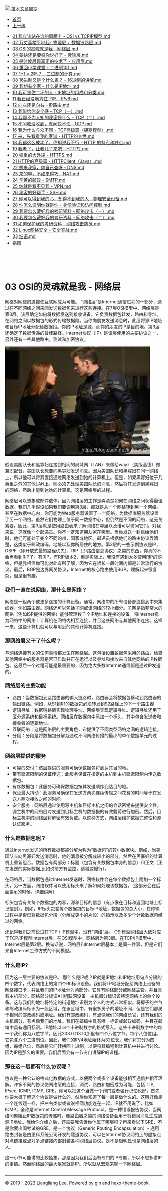 <!DOCTYPE html>

<html xmlns="http://www.w3.org/1999/xhtml">
<head>
<head>
<meta content="text/html; charset=utf-8" http-equiv="Content-Type"/>
<meta content="width=device-width, initial-scale=1, maximum-scale=1.0, user-scalable=no" name="viewport"/>
<meta content="zh-cn" http-equiv="content-language"/>
<meta content="03 OSI的灵魂就是我 - 网络层" name="description"/>
<link href="/static/favicon.png" rel="icon"/>
<title>03 OSI的灵魂就是我 - 网络层 </title>
<link href="/static/index.css" rel="stylesheet"/>
<link href="/static/highlight.min.css" rel="stylesheet"/>
<script src="/static/highlight.min.js"></script>
<meta content="Hexo 4.2.0" name="generator"/>

</head>
<body>
<div class="book-container">
<div class="book-sidebar">
<div class="book-brand">
<a href="/">
<img src="/static/favicon.png"/>
<span>技术文章摘抄</span>
</a>
</div>
<div class="book-menu uncollapsible">
<ul class="uncollapsible">
<li><a class="current-tab" href="/">首页</a></li>
<li><a href="../">上一级</a></li>
</ul>
<ul class="uncollapsible">
<li>
<a class="menu-item" href="/%e4%b8%93%e6%a0%8f/%e5%85%a8%e8%a7%a3%e7%bd%91%e7%bb%9c%e5%8d%8f%e8%ae%ae/01%20%e6%88%91%e5%ba%94%e8%af%a5%e7%ab%99%e5%9c%a8%e8%b0%81%e7%9a%84%e8%82%a9%e8%86%80%e4%b8%8a%20-%20OSI%20vs%20TCPIP%e6%a8%a1%e5%9e%8b.md" id="01 我应该站在谁的肩膀上 - OSI vs TCPIP模型.md">01 我应该站在谁的肩膀上 - OSI vs TCPIP模型.md</a>
</li>
<li>
<a class="menu-item" href="/%e4%b8%93%e6%a0%8f/%e5%85%a8%e8%a7%a3%e7%bd%91%e7%bb%9c%e5%8d%8f%e8%ae%ae/02%20%e4%b8%87%e4%b8%88%e9%ab%98%e6%a5%bc%e5%b9%b3%e5%9c%b0%e8%b5%b7-%20%e7%89%a9%e7%90%86%e5%b1%82%20+%20%e6%95%b0%e6%8d%ae%e9%93%be%e8%b7%af%e5%b1%82.md" id="02 万丈高楼平地起- 物理层 + 数据链路层.md">02 万丈高楼平地起- 物理层 + 数据链路层.md</a>
</li>
<li>
<a class="menu-item" href="/%e4%b8%93%e6%a0%8f/%e5%85%a8%e8%a7%a3%e7%bd%91%e7%bb%9c%e5%8d%8f%e8%ae%ae/03%20OSI%e7%9a%84%e7%81%b5%e9%ad%82%e5%b0%b1%e6%98%af%e6%88%91%20-%20%e7%bd%91%e7%bb%9c%e5%b1%82.md" id="03 OSI的灵魂就是我 - 网络层.md">03 OSI的灵魂就是我 - 网络层.md</a>
</li>
<li>
<a class="menu-item" href="/%e4%b8%93%e6%a0%8f/%e5%85%a8%e8%a7%a3%e7%bd%91%e7%bb%9c%e5%8d%8f%e8%ae%ae/04%20%e8%a6%81%e5%bf%ab%e8%bf%98%e6%98%af%e8%a6%81%e7%a8%b3%e4%bd%a0%e8%af%b4%e5%a5%bd%e4%ba%86%20-%20%e4%bc%a0%e8%be%93%e5%b1%82.md" id="04 要快还是要稳你说好了 - 传输层.md">04 要快还是要稳你说好了 - 传输层.md</a>
</li>
<li>
<a class="menu-item" href="/%e4%b8%93%e6%a0%8f/%e5%85%a8%e8%a7%a3%e7%bd%91%e7%bb%9c%e5%8d%8f%e8%ae%ae/05%20%e6%98%af%e6%97%b6%e5%80%99%e5%b1%95%e7%8e%b0%e7%9c%9f%e6%ad%a3%e7%9a%84%e6%8a%80%e6%9c%af%e4%ba%86%20-%20%e5%ba%94%e7%94%a8%e5%b1%82.md" id="05 是时候展现真正的技术了 - 应用层.md">05 是时候展现真正的技术了 - 应用层.md</a>
</li>
<li>
<a class="menu-item" href="/%e4%b8%93%e6%a0%8f/%e5%85%a8%e8%a7%a3%e7%bd%91%e7%bb%9c%e5%8d%8f%e8%ae%ae/06%20%e9%87%8d%e5%9b%9e%e5%b0%8f%e5%ad%a6%e8%af%be%e5%a0%82%20-%20%e4%ba%8c%e8%bf%9b%e5%88%b6101.md" id="06 重回小学课堂 - 二进制101.md">06 重回小学课堂 - 二进制101.md</a>
</li>
<li>
<a class="menu-item" href="/%e4%b8%93%e6%a0%8f/%e5%85%a8%e8%a7%a3%e7%bd%91%e7%bb%9c%e5%8d%8f%e8%ae%ae/07%201+1%20=%202%e5%90%97%ef%bc%9f%20-%20%e4%ba%8c%e8%bf%9b%e5%88%b6%e7%9a%84%e8%ae%a1%e7%ae%97.md" id="07 1+1 = 2吗？ - 二进制的计算.md">07 1+1 = 2吗？ - 二进制的计算.md</a>
</li>
<li>
<a class="menu-item" href="/%e4%b8%93%e6%a0%8f/%e5%85%a8%e8%a7%a3%e7%bd%91%e7%bb%9c%e5%8d%8f%e8%ae%ae/08%2016%e8%bf%9b%e5%88%b6%e5%8f%88%e6%98%af%e4%b8%aa%e4%bb%80%e4%b9%88%e9%ac%bc%ef%bc%9f%20-%2016%e8%bf%9b%e5%88%b6%e7%9a%84%e8%ae%b2%e8%a7%a3.md" id="08 16进制又是个什么鬼？ - 16进制的讲解.md">08 16进制又是个什么鬼？ - 16进制的讲解.md</a>
</li>
<li>
<a class="menu-item" href="/%e4%b8%93%e6%a0%8f/%e5%85%a8%e8%a7%a3%e7%bd%91%e7%bb%9c%e5%8d%8f%e8%ae%ae/09%20%e6%88%91%e6%83%b3%e6%9c%89%e4%b8%aa%e5%ae%b6%20-%20%e4%bb%80%e4%b9%88%e6%98%afIP%e5%9c%b0%e5%9d%80.md" id="09 我想有个家 - 什么是IP地址.md">09 我想有个家 - 什么是IP地址.md</a>
</li>
<li>
<a class="menu-item" href="/%e4%b8%93%e6%a0%8f/%e5%85%a8%e8%a7%a3%e7%bd%91%e7%bb%9c%e5%8d%8f%e8%ae%ae/10%20%e6%88%91%e5%8f%af%e6%98%af%e4%bd%8f%e4%ba%8c%e7%8e%af%e7%9a%84%e4%ba%ba%20-%20IP%e5%9c%b0%e5%9d%80%e7%9a%84%e7%bb%84%e6%88%90%e5%92%8c%e5%88%86%e7%b1%bb.md" id="10 我可是住二环的人 - IP地址的组成和分类.md">10 我可是住二环的人 - IP地址的组成和分类.md</a>
</li>
<li>
<a class="menu-item" href="/%e4%b8%93%e6%a0%8f/%e5%85%a8%e8%a7%a3%e7%bd%91%e7%bb%9c%e5%8d%8f%e8%ae%ae/11%20%e6%88%91%e5%b7%b2%e7%bb%8f%e6%b2%a1%e5%9c%b0%e6%96%b9%e4%bd%8f%e4%ba%86%e5%90%97%20-%20IPv6.md" id="11 我已经没地方住了吗 - IPv6.md">11 我已经没地方住了吗 - IPv6.md</a>
</li>
<li>
<a class="menu-item" href="/%e4%b8%93%e6%a0%8f/%e5%85%a8%e8%a7%a3%e7%bd%91%e7%bb%9c%e5%8d%8f%e8%ae%ae/12%20%e5%90%91%e5%b7%a6%e8%bf%98%e6%98%af%e5%90%91%e5%8f%b3%20-%20IP%e8%b7%af%e7%94%b1.md" id="12 向左还是向右 - IP路由.md">12 向左还是向右 - IP路由.md</a>
</li>
<li>
<a class="menu-item" href="/%e4%b8%93%e6%a0%8f/%e5%85%a8%e8%a7%a3%e7%bd%91%e7%bb%9c%e5%8d%8f%e8%ae%ae/13%20%e6%88%91%e8%83%bd%e7%bb%99%e4%bd%a0%e5%ae%89%e5%85%a8%e6%84%9f%20-%20TCP%ef%bc%88%e4%b8%80%ef%bc%89.md" id="13 我能给你安全感 - TCP（一）.md">13 我能给你安全感 - TCP（一）.md</a>
</li>
<li>
<a class="menu-item" href="/%e4%b8%93%e6%a0%8f/%e5%85%a8%e8%a7%a3%e7%bd%91%e7%bb%9c%e5%8d%8f%e8%ae%ae/14%20%e6%88%91%e9%82%a3%e4%b8%8d%e4%b8%ba%e4%ba%ba%e7%9f%a5%e7%9a%84%e7%a7%98%e5%af%86%e6%98%af%e4%bb%80%e4%b9%88%20-%20TCP%ef%bc%88%e4%ba%8c%ef%bc%89.md" id="14 我那不为人知的秘密是什么 - TCP（二）.md">14 我那不为人知的秘密是什么 - TCP（二）.md</a>
</li>
<li>
<a class="menu-item" href="/%e4%b8%93%e6%a0%8f/%e5%85%a8%e8%a7%a3%e7%bd%91%e7%bb%9c%e5%8d%8f%e8%ae%ae/15%20%e4%b8%8d%e9%97%ae%e6%94%b6%e6%b2%a1%e6%94%b6%e5%88%b0%ef%bc%8c%e5%b0%b1%e9%97%ae%e5%bf%ab%e4%b8%8d%e5%bf%ab%20-%20UDP.md" id="15 不问收没收到，就问快不快 - UDP.md">15 不问收没收到，就问快不快 - UDP.md</a>
</li>
<li>
<a class="menu-item" href="/%e4%b8%93%e6%a0%8f/%e5%85%a8%e8%a7%a3%e7%bd%91%e7%bb%9c%e5%8d%8f%e8%ae%ae/16%20%e6%88%91%e4%b8%ba%e4%bb%80%e4%b9%88%e4%b8%8e%e4%bc%97%e4%b8%8d%e5%90%8c%20-%20TCP%e9%ab%98%e7%ba%a7%e7%af%87%ef%bc%88%e6%8b%a5%e5%a1%9e%e6%a8%a1%e5%9e%8b%ef%bc%89.md" id="16 我为什么与众不同 - TCP高级篇（拥塞模型）.md">16 我为什么与众不同 - TCP高级篇（拥塞模型）.md</a>
</li>
<li>
<a class="menu-item" href="/%e4%b8%93%e6%a0%8f/%e5%85%a8%e8%a7%a3%e7%bd%91%e7%bb%9c%e5%8d%8f%e8%ae%ae/17%20%e6%9d%a5%ef%bc%8c%e5%85%88%e7%9c%8b%e7%9c%8b%e6%88%91%e7%9a%84%e5%ae%b6%e8%b0%b1%20-%20HTTP%e7%9a%84%e8%ba%ab%e4%b8%96.md" id="17 来，先看看我的家谱 - HTTP的身世.md">17 来，先看看我的家谱 - HTTP的身世.md</a>
</li>
<li>
<a class="menu-item" href="/%e4%b8%93%e6%a0%8f/%e5%85%a8%e8%a7%a3%e7%bd%91%e7%bb%9c%e5%8d%8f%e8%ae%ae/18%20%e6%88%91%e9%83%bd%e8%bf%99%e4%b9%88%e6%88%90%e5%8a%9f%e4%ba%86%ef%bc%8c%e4%bd%a0%e5%8d%b4%e8%af%b4%e6%88%91%e4%b8%8d%e8%a1%8c%20-%20HTTP%20%e7%9a%84%e7%89%b9%e7%82%b9%e5%92%8c%e7%bc%ba%e7%82%b9.md" id="18 我都这么成功了，你却说我不行 - HTTP 的特点和缺点.md">18 我都这么成功了，你却说我不行 - HTTP 的特点和缺点.md</a>
</li>
<li>
<a class="menu-item" href="/%e4%b8%93%e6%a0%8f/%e5%85%a8%e8%a7%a3%e7%bd%91%e7%bb%9c%e5%8d%8f%e8%ae%ae/19%20%e6%88%91%e8%80%81%e4%ba%86%ef%bc%8c%e8%ae%a9%e6%88%91%e5%84%bf%e5%ad%90%e6%9d%a5%e5%90%a7%20-%20HTTP2.md" id="19 我老了，让我儿子来吧 - HTTP2.md">19 我老了，让我儿子来吧 - HTTP2.md</a>
</li>
<li>
<a class="menu-item" href="/%e4%b8%93%e6%a0%8f/%e5%85%a8%e8%a7%a3%e7%bd%91%e7%bb%9c%e5%8d%8f%e8%ae%ae/20%20%e7%a8%b3%e9%87%8d%e7%9a%84%e5%a4%a7%e5%a4%96%e7%94%a5%20-%20HTTPS.md" id="20 稳重的大外甥 - HTTPS.md">20 稳重的大外甥 - HTTPS.md</a>
</li>
<li>
<a class="menu-item" href="/%e4%b8%93%e6%a0%8f/%e5%85%a8%e8%a7%a3%e7%bd%91%e7%bb%9c%e5%8d%8f%e8%ae%ae/21%20HTTP%e7%9a%84%e9%ab%98%e7%ba%a7%e7%af%87%20-%20HTTPClient%ef%bc%88Java%ef%bc%89.md" id="21 HTTP的高级篇 - HTTPClient（Java）.md">21 HTTP的高级篇 - HTTPClient（Java）.md</a>
</li>
<li>
<a class="menu-item" href="/%e4%b8%93%e6%a0%8f/%e5%85%a8%e8%a7%a3%e7%bd%91%e7%bb%9c%e5%8d%8f%e8%ae%ae/22%20%e6%83%b3%e6%9d%a5%e6%88%91%e5%ae%b6%ef%bc%8c%e4%bd%a0%e8%87%aa%e5%b7%b1%e6%9f%a5%e5%91%80%20-%20DNS.md" id="22 想来我家，你自己查呀 - DNS.md">22 想来我家，你自己查呀 - DNS.md</a>
</li>
<li>
<a class="menu-item" href="/%e4%b8%93%e6%a0%8f/%e5%85%a8%e8%a7%a3%e7%bd%91%e7%bb%9c%e5%8d%8f%e8%ae%ae/23%20%e6%9d%a5%e7%9a%84%e6%97%a9%ef%bc%8c%e4%b8%8d%e5%a6%82%e6%9d%a5%e5%be%97%e5%b7%a7%20-%20NAT.md" id="23 来的早，不如来得巧 - NAT.md">23 来的早，不如来得巧 - NAT.md</a>
</li>
<li>
<a class="menu-item" href="/%e4%b8%93%e6%a0%8f/%e5%85%a8%e8%a7%a3%e7%bd%91%e7%bb%9c%e5%8d%8f%e8%ae%ae/24%20%e8%be%9b%e8%8b%a6%e7%9a%84%e9%82%ae%e6%94%bf%20-%20SMTP.md" id="24 辛苦的邮政 - SMTP.md">24 辛苦的邮政 - SMTP.md</a>
</li>
<li>
<a class="menu-item" href="/%e4%b8%93%e6%a0%8f/%e5%85%a8%e8%a7%a3%e7%bd%91%e7%bb%9c%e5%8d%8f%e8%ae%ae/25%20%e4%bd%a0%e5%b0%b1%e6%98%af%e7%9c%8b%e4%b8%8d%e8%a7%81%e6%88%91%20-%20VPN.md" id="25 你就是看不见我 - VPN.md">25 你就是看不见我 - VPN.md</a>
</li>
<li>
<a class="menu-item" href="/%e4%b8%93%e6%a0%8f/%e5%85%a8%e8%a7%a3%e7%bd%91%e7%bb%9c%e5%8d%8f%e8%ae%ae/26%20%e9%bb%91%e5%ae%a2%e7%9a%84%e5%a5%bd%e5%b8%ae%e6%89%8b%20-%20SSH.md" id="26 黑客的好帮手 - SSH.md">26 黑客的好帮手 - SSH.md</a>
</li>
<li>
<a class="menu-item" href="/%e4%b8%93%e6%a0%8f/%e5%85%a8%e8%a7%a3%e7%bd%91%e7%bb%9c%e5%8d%8f%e8%ae%ae/27%20%e4%bd%a0%e5%8f%af%e4%bb%a5%e5%be%97%e5%88%b0%e6%88%91%e7%9a%84%e5%bf%83%ef%bc%8c%e5%8d%b4%e5%be%97%e4%b8%8d%e5%88%b0%e6%88%91%e7%9a%84%e4%ba%ba%20-%20%e7%89%a9%e7%90%86%e5%ae%89%e5%85%a8%e8%ae%be%e5%a4%87.md" id="27 你可以得到我的心，却得不到我的人 - 物理安全设备.md">27 你可以得到我的心，却得不到我的人 - 物理安全设备.md</a>
</li>
<li>
<a class="menu-item" href="/%e4%b8%93%e6%a0%8f/%e5%85%a8%e8%a7%a3%e7%bd%91%e7%bb%9c%e5%8d%8f%e8%ae%ae/28%20%e4%bd%a0%e6%80%8e%e4%b9%88%e8%af%81%e6%98%8e%e4%bd%a0%e5%b0%b1%e6%98%af%e4%bd%a0%20-%20%e8%ba%ab%e4%bb%bd%e9%aa%8c%e8%af%81%e5%92%8c%e8%ae%bf%e9%97%ae%e6%8e%a7%e5%88%b6.md" id="28 你怎么证明你就是你 - 身份验证和访问控制.md">28 你怎么证明你就是你 - 身份验证和访问控制.md</a>
</li>
<li>
<a class="menu-item" href="/%e4%b8%93%e6%a0%8f/%e5%85%a8%e8%a7%a3%e7%bd%91%e7%bb%9c%e5%8d%8f%e8%ae%ae/29%20%e6%88%91%e8%a6%81%e6%80%8e%e4%b9%88%e8%97%8f%e5%a5%bd%e6%88%91%e7%9a%84%e8%80%83%e7%a0%94%e8%b5%84%e6%96%99%20-%20%e7%bd%91%e7%bb%9c%e6%94%bb%e5%87%bb%ef%bc%88%e4%b8%80%ef%bc%89.md" id="29 我要怎么藏好我的考研资料 - 网络攻击（一）.md">29 我要怎么藏好我的考研资料 - 网络攻击（一）.md</a>
</li>
<li>
<a class="menu-item" href="/%e4%b8%93%e6%a0%8f/%e5%85%a8%e8%a7%a3%e7%bd%91%e7%bb%9c%e5%8d%8f%e8%ae%ae/30%20%e6%88%91%e8%a6%81%e6%80%8e%e4%b9%88%e8%97%8f%e5%a5%bd%e6%88%91%e7%9a%84%e8%80%83%e7%a0%94%e8%b5%84%e6%96%99%20-%20%e7%bd%91%e7%bb%9c%e6%94%bb%e5%87%bb%ef%bc%88%e4%ba%8c%ef%bc%89.md" id="30 我要怎么藏好我的考研资料 - 网络攻击（二）.md">30 我要怎么藏好我的考研资料 - 网络攻击（二）.md</a>
</li>
<li>
<a class="menu-item" href="/%e4%b8%93%e6%a0%8f/%e5%85%a8%e8%a7%a3%e7%bd%91%e7%bb%9c%e5%8d%8f%e8%ae%ae/31%20%e5%a6%82%e4%bd%95%e4%bf%9d%e6%8a%a4%e6%88%91%e7%9a%84%e8%80%83%e7%a0%94%e8%b5%84%e6%96%99%20-%20%e7%bd%91%e7%bb%9c%e6%94%bb%e5%87%bb%e9%98%b2%e8%8c%83.md" id="31 如何保护我的考研资料 - 网络攻击防范.md">31 如何保护我的考研资料 - 网络攻击防范.md</a>
</li>
<li>
<a class="menu-item" href="/%e4%b8%93%e6%a0%8f/%e5%85%a8%e8%a7%a3%e7%bd%91%e7%bb%9c%e5%8d%8f%e8%ae%ae/32%20Linux%e7%bd%91%e7%bb%9c%e5%ae%89%e5%85%a8%20-%20%e5%ae%89%e5%85%a8%e5%ae%9e%e6%88%98.md" id="32 Linux网络安全 - 安全实战.md">32 Linux网络安全 - 安全实战.md</a>
</li>
<li>
<a class="menu-item" href="/%e4%b8%93%e6%a0%8f/%e5%85%a8%e8%a7%a3%e7%bd%91%e7%bb%9c%e5%8d%8f%e8%ae%ae/33%20%e7%bb%93%e8%af%ad.md" id="33 结语.md">33 结语.md</a>
</li>
<li><a href="/assets/捐赠.md">捐赠</a></li>
</ul>
</div>
</div>
<div class="sidebar-toggle" onclick="sidebar_toggle()" onmouseleave="remove_inner()" onmouseover="add_inner()">
<div class="sidebar-toggle-inner"></div>
</div>
<div class="off-canvas-content">
<div class="columns">
<div class="column col-12 col-lg-12">
<div class="book-navbar">
<header class="navbar">
<section class="navbar-section">
<a onclick="open_sidebar()">
<i class="icon icon-menu"></i>
</a>
</section>
</header>
</div>
<div class="book-content" style="max-width: 960px; margin: 0 auto;
    overflow-x: auto;
    overflow-y: hidden;">
<div class="book-post">

<p align="center" id="tip"></p>
<h1 class="title" data-id="03 OSI的灵魂就是我 - 网络层" id="title">03 OSI的灵魂就是我 - 网络层</h1>
<div><p>网络对网络的连接使互联网成为可能。 “网络层”是Internet通信过程的一部分，通过在不同网络之间来回发送数据包来进行这些连接。在7层OSI模型中，网络层是第3层。该层确定如何将数据发送到接收设备。它负责数据包转发，路由和寻址。在网络之间以数据包的形式传输数据段。当你向朋友发送消息时，此层将源IP地址和目标IP地址分配给数据段。你的IP地址是源，而你的朋友的IP是目的地。第3层还确定了数据传递的最佳路径。Internet协议（IP）是该层使用的主要协议之一，另外还有一些其他路由，测试和加密协议。</p>
<p><img alt="在这里插入图片描述" src="assets/20210201144003157.png"/></p>
<p>假设美国队长和黑寡妇连接到相同的局域网（LAN）来做给wayz（美版高德）做兼职配音，美国队长想要向黑寡妇发送消息。因为美国队长和黑寡妇在同一网络上，所以他可以将其直接通过网络发送到她的计算机上。但是，如果黑寡妇位于几英里之外的其他LAN上，则必须先处理美国队长的消息，然后将其发送到黑寡妇的网络，然后才能到达她的计算机，这是网络层的过程。</p>
<p>网络层可以想象成邮件载体，因为网络层的工作是弄清楚如何在网络之间获得最佳数据。我们几乎假设如果我们要调用第3层，那就是从一个网络转到另一个网络。甚至在数据中心内，你可能为Web服务器设置了一个网络，为数据库服务器设置了另一个网络。虽然它们物理上位于同一数据中心，但仍然是不同的网络，这无关紧要。因此，第3层就是使用路由表来了解网络在哪里以及谁可以访问它们。对我来说，这就像一个邮递员。你不一定知道朋友家在哪里。当你发送一封信给他们时，他们可能处于完全不同的州，国家或地区。邮递员根据他们的路由协议弄清楚，这类似于邮政编码，地址以及你所居住的地方。第3层的一些示例协议是IP，OSPF（即开放式最短路径优先），RIP（即路由信息协议）之类的东西，你真的不会再看到RIP了。有RIP，有RIP版本2，但是实际上，我没有遇到太多使用RIP的网络，但是我相信你可能对此有所了解，因为它在很长一段时间内都是非常流行的协议。最后，BGP是边界网关协议，Internet的核心路由使用BGP。理解起来很复杂，但是很有趣。</p>
<h3 id="我们一直在说网络-那什么是网络">我们一直在说网络，那什么是网络？</h3>
<p>网络是一组两个或更多连接的计算设备。通常，网络中的所有设备都连接到中央集线器，例如路由器。网络还可以包括子网或该网络的较小细分。子网是指非常大的网络（例如ISP提供的网络）能够管理数千个IP地址和连接的设备。将Internet视为网络中的网络：计算机在网络内相互连接，并且这些网络与其他网络连接。这样一来，这些计算机就可以与附近的其他计算机连接。</p>
<h3 id="那网络层又干了什么呢">那网络层又干了什么呢？</h3>
<p>与网络连接有关的任何事情都发生在网络层。这包括设置数据包采用的路由，检查其他网络中的服务器是否已启动并正在运行以及寻址和接收来自其他网络的IP数据包。这最后一个过程可能是最重要的，因为绝大多数Internet通信都是通过IP发送的。</p>
<h3 id="网络层的主要功能">网络层的主要功能</h3>
<ul>
<li>路由：当数据包到达路由器的输入链路时，路由器会将数据包移动到路由器的输出链路。例如，从S1到R1的数据包必须转发到S2路径上的下一个路由器</li>
<li>逻辑寻址：数据链路层实现物理寻址，网络层实现逻辑寻址。逻辑寻址还用于区分源系统和目标系统。网络层在数据包中添加一个标头，其中包含发送者和接收者的逻辑地址。</li>
<li>互联网络：这是网络层的主要角色，它提供了不同类型网络之间的逻辑连接。</li>
<li>分段：分段是将数据包分解为通过不同网络传播的最小的单个数据单元的过程。</li>
</ul>
<h3 id="网络层提供的服务">网络层提供的服务</h3>
<ul>
<li>可靠的交付：该层提供的服务可确保数据包将到达其目的地。</li>
<li>带有延迟限制的保证传送：此服务保证在指定的主机到主机延迟限制内传送数据包。</li>
<li>有序数据包：此服务可确保数据包按其发送顺序到达目的地。</li>
<li>保证最大抖动：此服务可确保在发送方两次连续传输之间花费的时间等于在发送方两次接收之间的时间。</li>
<li>安全服务：网络层通过使用源主机和目标主机之间的会话密钥来提供安全性。源主机中的网络层对发送到目标主机的数据报的有效载荷进行加密。然后，目标主机中的网络层将解密有效负载。以这种方式，网络层维护数据完整性和源认证服务。</li>
</ul>
<h3 id="什么是数据包呢">什么是数据包呢？</h3>
<p>通过Internet发送的所有数据都被分解为称为“数据包”的较小数据块。例如，当美国队长向黑寡妇发送消息时，他的消息被分解成较小的部分，然后在黑寡妇的计算机上重新组合。数据包有两部分：标题（包含有关数据包本身的信息）和正文（正在发送的实际数据,比如说前方有监控，请减速慢行）。</p>
<p>在网络层，当数据包通过Internet发送时，网络软件会在每个数据包上附加一个标头，另一方面，网络软件可以使用标头来了解如何处理该数据包。（这部分会在后面讲ip的时候，详细讲解）</p>
<p>标头包含有关每个数据包的内容，源和目标的信息（有点像在目标和返回地址上标记信封）。例如，IP标头包含每个数据包的目标IP地址，数据包的总大小，在传输过程中是否已将数据包分段（分解成更小的片段）的指示以及多少个计数数据包经过的网络。</p>
<p>还记得我们之前说过在TCP / IP模型中，没有“网络”层。 OSI模型网络层大致对应于TCP/IP模型Internet层。在OSI模型中，网络层为第3层。在TCP/IP模型中，Internet层是第2层。换句话说，网络层和Internet层基本上是同一件事，但是它们来自Internet工作方式的不同模型。</p>
<h3 id="什么是ip">什么是IP?</h3>
<p>因为这一层主要的协议是IP。 那什么是IP呢？IP就是IP地址和IP地址用句点分隔的四个数字，代表网络上的第四个Rh标识设备。我们将I P地址分配给网络上设备的网络接口卡，并且我们的IP地址分为两部分。它具有网络部分或网络主管，并且具有主机部分。网络部分标识AH组联网设备。主机部分标识该特定网络上的单个设备。这与我们的地址将特定的街道地址识别为个人的方式非常相似。将房子的空气和邮政编码标识为一般区域，在该区域中，有很多房子的地址不同，但是它们都属于相同的邮政编码或地址。我们有邮政编码，有点像我们的网络长官，还有我们的主机部分，有点像我们的地址。我们在邮编中具有唯一标识或邮政编码，并且在邮编中具有通用标识。IP地址以四个十进制数字的格式写入。这些十进制数字中的每一个我们称为八位字节。因此203.0.113.10那里有四个八位字节。每个八位位组。它包含八个二进制位。因此，我们的IP/4地址始终为32位长。我们将其分为四组，每组八位，然后将它们转换回十进制，以便将其编程到计算机中并进行讨论。因为IP是那么的重要。我们后面会有一节专门讲解IP的课程。</p>
<h3 id="那在这一层都有什么协议呢">那在这一层都有什么协议呢？</h3>
<p>协议是一种公认的格式化数据的方式，以便两个或多个设备能够相互通信并相互理解。许多不同的协议使网络层的连接，测试，路由和加密成为可能，包括：IP, IPsec, ICMP, IGMP, GRE。你可以把这个当做一个窍门或者强行记忆也好，首先你要大概了解这个协议是做什么的，然后你知道了每一层是做什么的。这叫好像是一个连线题一样，把左右类似或者说相同功能连在一起，IP就不用说了，比如ICMP，全称是Internet Control Message Protocol。是一种错误报告协议，当网络问题阻止IP数据包的传递时，像路由器之类的网络设备会用于将错误消息生成到源IP地址。我给你介绍之后，还需要我告诉你他属于哪层吗？再来看以下GRE，不是你要出国考试的GRE，是一个协议（Generic Routing Encapsulation）- 通用路由封装是由思科系统公司开发的隧道协议，可以在Internet协议网络上的虚拟点对点链接或点对多点链接内部封装各种网络层协议。是不是很明显也是网络层的人。</p>
<p>这一小节可能讲的比较抽象。那是因为我们后面有专门的IP专题，所以不想多讲IP的事情。然而网络层的最大赢家就是IP。所以就从宏观来聊一下网络层。</p>
</div>
</div>
<div>
<div id="prePage" style="float: left">
</div>
<div id="nextPage" style="float: right">
</div>
</div>
</div>
</div>
</div>
<div class="copyright">
<hr/>
<p>© 2019 - 2023 <a href="/cdn-cgi/l/email-protection#59353535606d6868696e193e34383035773a3634" target="_blank">Liangliang Lee</a>.
                    Powered by <a href="https://github.com/gin-gonic/gin" target="_blank">gin</a> and <a href="https://github.com/kaiiiz/hexo-theme-book" target="_blank">hexo-theme-book</a>.</p>
</div>
</div>
<a class="off-canvas-overlay" onclick="hide_canvas()"></a>
</div>
<script>(function(){function c(){var b=a.contentDocument||a.contentWindow.document;if(b){var d=b.createElement('script');d.innerHTML="window.__CF$cv$params={r:'8f0c40098bb8848a',t:'MTczMzk5MTE1NC4wMDAwMDA='};var a=document.createElement('script');a.nonce='';a.src='/cdn-cgi/challenge-platform/scripts/jsd/main.js';document.getElementsByTagName('head')[0].appendChild(a);";b.getElementsByTagName('head')[0].appendChild(d)}}if(document.body){var a=document.createElement('iframe');a.height=1;a.width=1;a.style.position='absolute';a.style.top=0;a.style.left=0;a.style.border='none';a.style.visibility='hidden';document.body.appendChild(a);if('loading'!==document.readyState)c();else if(window.addEventListener)document.addEventListener('DOMContentLoaded',c);else{var e=document.onreadystatechange||function(){};document.onreadystatechange=function(b){e(b);'loading'!==document.readyState&&(document.onreadystatechange=e,c())}}}})();</script></body>

<script src="/static/index.js"></script>
</head></html>